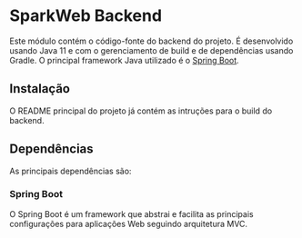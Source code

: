# SparkWeb Backend

Este módulo contém o código-fonte do backend do projeto. É desenvolvido usando Java 11 e com o gerenciamento de build e 
de dependências usando Gradle. O principal framework Java utilizado é o [Spring Boot](https://spring.io/projects/spring-boot).

## Instalação
O README principal do projeto já contém as intruções para o build do backend.


## Dependências
As principais dependências são:

### Spring Boot
O Spring Boot é um framework que abstrai e facilita as principais configurações para aplicações Web seguindo arquitetura 
MVC.


